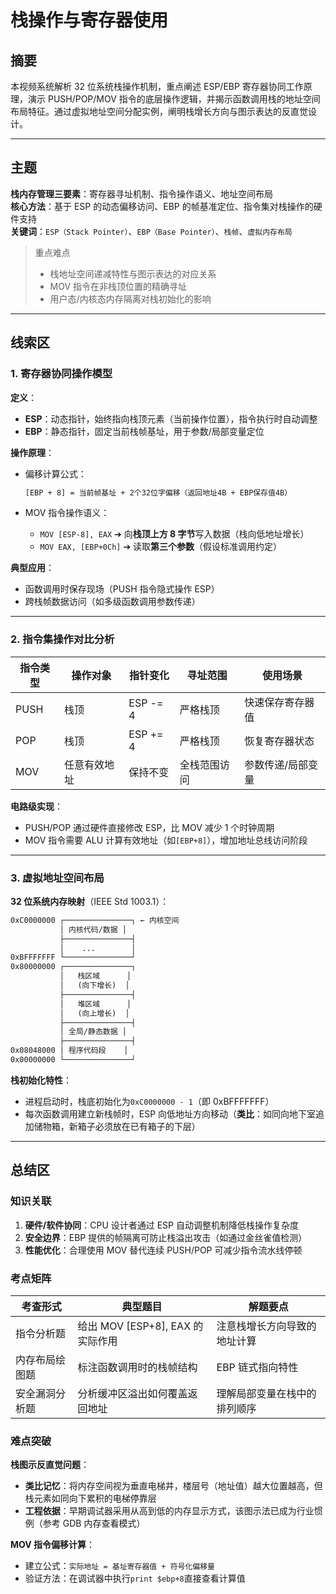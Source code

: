 # 栈操作与寄存器使用

## 摘要

本视频系统解析 32 位系统栈操作机制，重点阐述 ESP/EBP 寄存器协同工作原理，演示 PUSH/POP/MOV 指令的底层操作逻辑，并揭示函数调用栈的地址空间布局特征。通过虚拟地址空间分配实例，阐明栈增长方向与图示表达的反直觉设计。

---

## 主题

**栈内存管理三要素**：寄存器寻址机制、指令操作语义、地址空间布局  
**核心方法**：基于 ESP 的动态偏移访问、EBP 的帧基准定位、指令集对栈操作的硬件支持  
**关键词**：`ESP（Stack Pointer）`、`EBP（Base Pointer）`、`栈帧`、`虚拟内存布局`

> 重点难点
>
> - 栈地址空间递减特性与图示表达的对应关系
> - MOV 指令在非栈顶位置的精确寻址
> - 用户态/内核态内存隔离对栈初始化的影响

---

## 线索区

### 1. 寄存器协同操作模型

**定义**：

- **ESP**：动态指针，始终指向栈顶元素（当前操作位置），指令执行时自动调整
- **EBP**：静态指针，固定当前栈帧基址，用于参数/局部变量定位

**操作原理**：

- 偏移计算公式：

  ```txt
  [EBP + 8] = 当前帧基址 + 2个32位字偏移（返回地址4B + EBP保存值4B）
  ```

- MOV 指令操作语义：
  - `MOV [ESP-8], EAX` ➔ 向**栈顶上方 8 字节**写入数据（栈向低地址增长）
  - `MOV EAX, [EBP+0Ch]` ➔ 读取**第三个参数**（假设标准调用约定）

**典型应用**：

- 函数调用时保存现场（PUSH 指令隐式操作 ESP）
- 跨栈帧数据访问（如多级函数调用参数传递）

---

### 2. 指令集操作对比分析

| 指令类型 | 操作对象     | 指针变化 | 寻址范围     | 使用场景          |
| -------- | ------------ | -------- | ------------ | ----------------- |
| PUSH     | 栈顶         | ESP -= 4 | 严格栈顶     | 快速保存寄存器值  |
| POP      | 栈顶         | ESP += 4 | 严格栈顶     | 恢复寄存器状态    |
| MOV      | 任意有效地址 | 保持不变 | 全栈范围访问 | 参数传递/局部变量 |

**电路级实现**：

- PUSH/POP 通过硬件直接修改 ESP，比 MOV 减少 1 个时钟周期
- MOV 指令需要 ALU 计算有效地址（如`[EBP+8]`），增加地址总线访问阶段

---

### 3. 虚拟地址空间布局

**32 位系统内存映射**（IEEE Std 1003.1）：

```txt
0xC0000000 ┌───────────────┐ ← 内核空间
           │ 内核代码/数据 │
           ├───────────────┤
           │    ...        │
0xBFFFFFFF └───────────────┘
0x80000000 ┌───────────────┐
           │   栈区域      │
           │   (向下增长)  │
           ├───────────────┤
           │   堆区域      │
           │   (向上增长)  │
           ├───────────────┤
           │ 全局/静态数据 │
           ├───────────────┤
0x08048000 │ 程序代码段    │
0x00000000 └───────────────┘
```

**栈初始化特性**：

- 进程启动时，栈底初始化为`0xC0000000 - 1`（即 0xBFFFFFFF）
- 每次函数调用建立新栈帧时，ESP 向低地址方向移动（**类比**：如同向地下室追加储物箱，新箱子必须放在已有箱子的下层）

---

## 总结区

### 知识关联

1. **硬件/软件协同**：CPU 设计者通过 ESP 自动调整机制降低栈操作复杂度
2. **安全边界**：EBP 提供的帧隔离可防止栈溢出攻击（如通过金丝雀值检测）
3. **性能优化**：合理使用 MOV 替代连续 PUSH/POP 可减少指令流水线停顿

### 考点矩阵

| 考查形式       | 典型题目                         | 解题要点                     |
| -------------- | -------------------------------- | ---------------------------- |
| 指令分析题     | 给出 MOV [ESP+8], EAX 的实际作用 | 注意栈增长方向导致的地址计算 |
| 内存布局绘图题 | 标注函数调用时的栈帧结构         | EBP 链式指向特性             |
| 安全漏洞分析题 | 分析缓冲区溢出如何覆盖返回地址   | 理解局部变量在栈中的排列顺序 |

### 难点突破

**栈图示反直觉问题**：

- **类比记忆**：将内存空间视为垂直电梯井，楼层号（地址值）越大位置越高，但栈元素如同向下累积的电梯停靠层
- **工程依据**：早期调试器采用从高到低的内存显示方式，该图示法已成为行业惯例（参考 GDB 内存查看模式）

**MOV 指令偏移计算**：

- 建立公式：`实际地址 = 基址寄存器值 + 符号化偏移量`
- 验证方法：在调试器中执行`print $ebp+8`直接查看计算值

